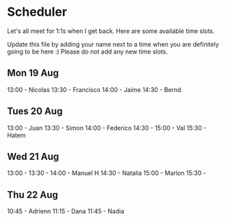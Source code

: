 # Scheduler

Let's all meet for 1:1s when I get back.
Here are some available time slots.

Update this file by adding your name next to a time when you are definitely going to be here :)
Please do not add any new time slots.

## Mon 19 Aug

13:00 - Nicolas
13:30 - Francisco
14:00 - Jaime
14:30 - Bernd

## Tues 20 Aug

13:00 - Juan
13:30 - Simon
14:00 - Federico
14:30 - 
15:00 - Val
15:30 - Hatem


## Wed 21 Aug

13:00 -
13:30 - 
14:00 - Manuel H
14:30 - Natalia
15:00 - Marlon
15:30 - 

## Thu 22 Aug

10:45 - Adrienn
11:15 - Dana
11:45 - Nadia 
